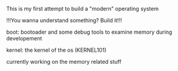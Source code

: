 This is my first attempt to build a "modern" operating system

!!!You wanna understand something? Build it!!!

boot: bootoader and some debug tools to examine memory during developement

kernel: the kernel of the os (KERNEL101)

currently working on the memory related stuff  
